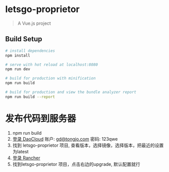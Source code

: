 # letsgo-proprietor

> A Vue.js project

## Build Setup

``` bash
# install dependencies
npm install

# serve with hot reload at localhost:8080
npm run dev

# build for production with minification
npm run build

# build for production and view the bundle analyzer report
npm run build --report
```

# 发布代码到服务器
1. npm run build
2. [登录 DaoCloud](https://www.daocloud.io/)
  账户: gd@tongjo.com
  密码: 123qwe
3. 找到 letsgo-proprietor 项目, 查看版本，选择镜像，选择版本，把最近的设置为latest
4. [登录 Rancher](http://rancher.cloudwarehub.com:8080/login)
5. 找到letsgo-proprietor 项目，点击右边的upgrade, 默认配置就行
